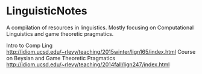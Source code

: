 # LinguisticNotes
A compilation of resources in linguistics. Mostly focusing on Computational Linguistics and game theoretic pragmatics. 

   

Intro to Comp Ling
http://idiom.ucsd.edu/~rlevy/teaching/2015winter/lign165/index.html
Course on Beysian and Game Theoretic Pragmatics
http://idiom.ucsd.edu/~rlevy/teaching/2014fall/lign247/index.html



